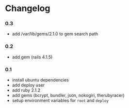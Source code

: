 # Changelog

### 0.3

* add /var/lib/gems/2.1.0 to gem search path

### 0.2

* add gem (rails 4.1.5)

### 0.1

* install ubuntu dependencies
* add deploy user
* add ruby 2.1.2
* add gems (bcrypt, bundler, json, nokogiri, therubyracer)
* setup environment variables for `root` and `deploy`

